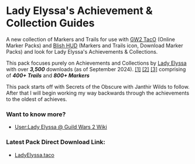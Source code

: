 # Lady Elyssa's Achievement & Collection Guides

A new collection of Markers and Trails for use with [GW2 TacO](https://www.gw2taco.com/) (Online Marker Packs) and [Blish HUD](https://blishhud.com/) (Markers and Trails icon, Download Marker Packs) and look for Lady Elyssa's Achievements & Collections.

This pack focuses purely on Achievements and Collections by [Lady Elyssa](https://wiki.guildwars2.com/wiki/User:Lady_Elyssa) with over **_3,500_** downloads (as of September 2024). [[1]](https://somsubhra.github.io/github-release-stats/?username=LadyElyssa&repository=LadyElyssaAchievementGuides&page=1&per_page=10000) [[2]](https://qwertycube.com/github-release-stats/) [[3]](https://mp-repo.blishhud.com/LadyElyssaAP.taco.html) comprising of **_400+ Trails_** and **_800+ Markers_**

This pack starts off with Secrets of the Obscure with Janthir Wilds to follow. After that I will begin working my way backwards through the achievements to the oldest of achieves.

### Want to know more? ### 
* [User:Lady Elyssa @ Guild Wars 2 Wiki](https://wiki.guildwars2.com/wiki/User:Lady_Elyssa)
 
### Latest Pack Direct Download Link: ###
* [LadyElyssa.taco](https://github.com/LadyElyssa/LadyElyssaAchievementGuides/releases/latest/download/LadyElyssaAP.taco)
 
